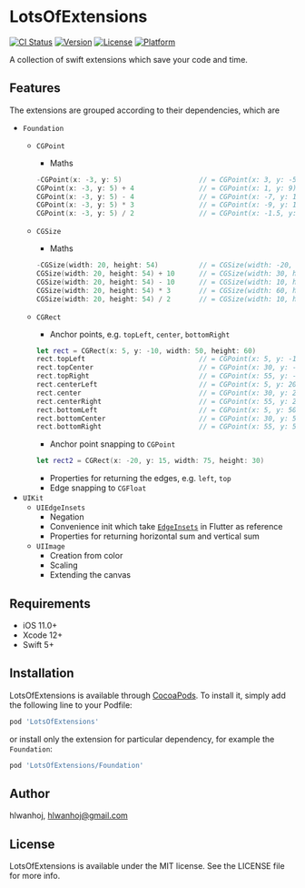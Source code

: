 # LotsOfExtensions

[![CI Status](https://img.shields.io/travis/hlwanhoj/LotsOfExtensions.svg?style=flat)](https://travis-ci.org/hlwanhoj/LotsOfExtensions)
[![Version](https://img.shields.io/cocoapods/v/LotsOfExtensions.svg?style=flat)](https://cocoapods.org/pods/LotsOfExtensions)
[![License](https://img.shields.io/cocoapods/l/LotsOfExtensions.svg?style=flat)](https://cocoapods.org/pods/LotsOfExtensions)
[![Platform](https://img.shields.io/cocoapods/p/LotsOfExtensions.svg?style=flat)](https://cocoapods.org/pods/LotsOfExtensions)

A collection of swift extensions which save your code and time. 

## Features

The extensions are grouped according to their dependencies, which are
- `Foundation`
    - `CGPoint`
        - Maths
        ```swift
        -CGPoint(x: -3, y: 5)                   // = CGPoint(x: 3, y: -5)
        CGPoint(x: -3, y: 5) + 4                // = CGPoint(x: 1, y: 9)
        CGPoint(x: -3, y: 5) - 4                // = CGPoint(x: -7, y: 1)
        CGPoint(x: -3, y: 5) * 3                // = CGPoint(x: -9, y: 15)
        CGPoint(x: -3, y: 5) / 2                // = CGPoint(x: -1.5, y: 2.5)
        ```
    - `CGSize`
        - Maths
        ```swift
        -CGSize(width: 20, height: 54)          // = CGSize(width: -20, height: -54)
        CGSize(width: 20, height: 54) + 10      // = CGSize(width: 30, height: 64)
        CGSize(width: 20, height: 54) - 10      // = CGSize(width: 10, height: 44)
        CGSize(width: 20, height: 54) * 3       // = CGSize(width: 60, height: 162)
        CGSize(width: 20, height: 54) / 2       // = CGSize(width: 10, height: 27)
        ```
    - `CGRect`
        - Anchor points, e.g. `topLeft`, `center`, `bottomRight`
        ```swift
        let rect = CGRect(x: 5, y: -10, width: 50, height: 60)
        rect.topLeft                            // = CGPoint(x: 5, y: -10)
        rect.topCenter                          // = CGPoint(x: 30, y: -10)
        rect.topRight                           // = CGPoint(x: 55, y: -10)
        rect.centerLeft                         // = CGPoint(x: 5, y: 20)
        rect.center                             // = CGPoint(x: 30, y: 20)
        rect.centerRight                        // = CGPoint(x: 55, y: 20)
        rect.bottomLeft                         // = CGPoint(x: 5, y: 50)
        rect.bottomCenter                       // = CGPoint(x: 30, y: 50)
        rect.bottomRight                        // = CGPoint(x: 55, y: 50)
        ```
        
        - Anchor point snapping to `CGPoint`
        ```swift
        let rect2 = CGRect(x: -20, y: 15, width: 75, height: 30)
        
        ```

        - Properties for returning the edges, e.g. `left`, `top`
        - Edge snapping to `CGFloat`
- `UIKit`
    - `UIEdgeInsets`
        - Negation
        - Convenience init which take [`EdgeInsets`](https://api.flutter.dev/flutter/painting/EdgeInsets-class.html) in Flutter as reference
        - Properties for returning horizontal sum and vertical sum
    - `UIImage`
        - Creation from color
        - Scaling
        - Extending the canvas

## Requirements

- iOS 11.0+
- Xcode 12+
- Swift 5+

## Installation

LotsOfExtensions is available through [CocoaPods](https://cocoapods.org). To install it, simply add the following line to your Podfile:

```ruby
pod 'LotsOfExtensions'
```

or install only the extension for particular dependency, for example the `Foundation`:

```ruby
pod 'LotsOfExtensions/Foundation'
```

## Author

hlwanhoj, hlwanhoj@gmail.com

## License

LotsOfExtensions is available under the MIT license. See the LICENSE file for more info.

